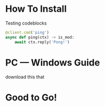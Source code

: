 # How To Install

Testing codeblocks

```python
@client.cmd('ping')
async def ping(ctx) -> is_mod:
    await ctx.reply('Pong!')
```

# PC — Windows Guide

download this that

# Good to Go!
